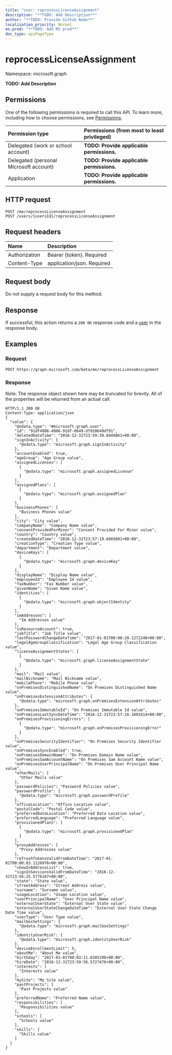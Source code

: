 ```yaml
---
title: "user: reprocessLicenseAssignment"
description: "**TODO: Add Description**"
author: "**TODO: Provide Github Name**"
localization_priority: Normal
ms.prod: "**TODO: Add MS prod**"
doc_type: apiPageType
---
```


# reprocessLicenseAssignment

Namespace: microsoft.graph

**TODO: Add Description**

## Permissions
One of the following permissions is required to call this API. To learn more, including how to choose permissions, see [Permissions](/concepts/permissions-reference.md).

|Permission type|Permissions (from most to least privileged)|
|:---|:---|
|Delegated (work or school account)|**TODO: Provide applicable permissions.**|
|Delegated (personal Microsoft account)|**TODO: Provide applicable permissions.**|
|Application|**TODO: Provide applicable permissions.**|

## HTTP request
<!-- {
  "blockType": "ignored"
}
-->
``` http
POST /me/reprocessLicenseAssignment
POST /users/{usersId}/reprocessLicenseAssignment
```

## Request headers
|Name|Description|
|:---|:---|
|Authorization|Bearer {token}. Required|
|Content-Type|application/json. Required|

## Request body
Do not supply a request body for this method.

## Response
If successful, this action returns a `200 OK` response code and a [user](../resources/user.md) in the response body.

## Examples

### Request
<!-- {
  "blockType": "request",
  "name": "user_reprocesslicenseassignment"
}
-->
``` http
POST https://graph.microsoft.com/beta/me/reprocessLicenseAssignment
```

### Response
Note: The response object shown here may be truncated for brevity. All of the properties will be returned from an actual call.
<!-- {
  "blockType": "response",
  "truncated": true,
  "@odata.type": "microsoft.graph.user"
}
-->
``` http
HTTP/1.1 200 OK
Content-Type: application/json
{
  "value": {
    "@odata.type": "#microsoft.graph.user",
    "id": "91df4906-4906-91df-0649-df910649df91",
    "deletedDateTime": "2016-12-31T23:59:39.6949861+00:00",
    "signInActivity": {
      "@odata.type": "microsoft.graph.signInActivity"
    },
    "accountEnabled": true,
    "ageGroup": "Age Group value",
    "assignedLicenses": [
      {
        "@odata.type": "microsoft.graph.assignedLicense"
      }
    ],
    "assignedPlans": [
      {
        "@odata.type": "microsoft.graph.assignedPlan"
      }
    ],
    "businessPhones": [
      "Business Phones value"
    ],
    "city": "City value",
    "companyName": "Company Name value",
    "consentProvidedForMinor": "Consent Provided For Minor value",
    "country": "Country value",
    "createdDateTime": "2016-12-31T23:57:19.8403601+00:00",
    "creationType": "Creation Type value",
    "department": "Department value",
    "deviceKeys": [
      {
        "@odata.type": "microsoft.graph.deviceKey"
      }
    ],
    "displayName": "Display Name value",
    "employeeId": "Employee Id value",
    "faxNumber": "Fax Number value",
    "givenName": "Given Name value",
    "identities": [
      {
        "@odata.type": "microsoft.graph.objectIdentity"
      }
    ],
    "imAddresses": [
      "Im Addresses value"
    ],
    "isResourceAccount": true,
    "jobTitle": "Job Title value",
    "lastPasswordChangeDateTime": "2017-01-01T00:00:20.1272248+00:00",
    "legalAgeGroupClassification": "Legal Age Group Classification value",
    "licenseAssignmentStates": [
      {
        "@odata.type": "microsoft.graph.licenseAssignmentState"
      }
    ],
    "mail": "Mail value",
    "mailNickname": "Mail Nickname value",
    "mobilePhone": "Mobile Phone value",
    "onPremisesDistinguishedName": "On Premises Distinguished Name value",
    "onPremisesExtensionAttributes": {
      "@odata.type": "microsoft.graph.onPremisesExtensionAttributes"
    },
    "onPremisesImmutableId": "On Premises Immutable Id value",
    "onPremisesLastSyncDateTime": "2016-12-31T23:57:16.1691614+00:00",
    "onPremisesProvisioningErrors": [
      {
        "@odata.type": "microsoft.graph.onPremisesProvisioningError"
      }
    ],
    "onPremisesSecurityIdentifier": "On Premises Security Identifier value",
    "onPremisesSyncEnabled": true,
    "onPremisesDomainName": "On Premises Domain Name value",
    "onPremisesSamAccountName": "On Premises Sam Account Name value",
    "onPremisesUserPrincipalName": "On Premises User Principal Name value",
    "otherMails": [
      "Other Mails value"
    ],
    "passwordPolicies": "Password Policies value",
    "passwordProfile": {
      "@odata.type": "microsoft.graph.passwordProfile"
    },
    "officeLocation": "Office Location value",
    "postalCode": "Postal Code value",
    "preferredDataLocation": "Preferred Data Location value",
    "preferredLanguage": "Preferred Language value",
    "provisionedPlans": [
      {
        "@odata.type": "microsoft.graph.provisionedPlan"
      }
    ],
    "proxyAddresses": [
      "Proxy Addresses value"
    ],
    "refreshTokensValidFromDateTime": "2017-01-01T00:00:03.1126976+00:00",
    "showInAddressList": true,
    "signInSessionsValidFromDateTime": "2016-12-31T23:56:25.5776167+00:00",
    "state": "State value",
    "streetAddress": "Street Address value",
    "surname": "Surname value",
    "usageLocation": "Usage Location value",
    "userPrincipalName": "User Principal Name value",
    "externalUserState": "External User State value",
    "externalUserStateChangeDateTime": "External User State Change Date Time value",
    "userType": "User Type value",
    "mailboxSettings": {
      "@odata.type": "microsoft.graph.mailboxSettings"
    },
    "identityUserRisk": {
      "@odata.type": "microsoft.graph.identityUserRisk"
    },
    "deviceEnrollmentLimit": 5,
    "aboutMe": "About Me value",
    "birthday": "2017-01-01T00:03:11.6385298+00:00",
    "hireDate": "2016-12-31T23:59:56.5727476+00:00",
    "interests": [
      "Interests value"
    ],
    "mySite": "My Site value",
    "pastProjects": [
      "Past Projects value"
    ],
    "preferredName": "Preferred Name value",
    "responsibilities": [
      "Responsibilities value"
    ],
    "schools": [
      "Schools value"
    ],
    "skills": [
      "Skills value"
    ]
  }
}
```


